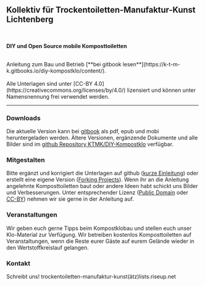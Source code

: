 ## Kollektiv für Trockentoiletten-Manufaktur-Kunst Lichtenberg
<br>

**DIY und Open Source mobile Komposttoiletten**

<br>
Anleitung zum Bau und Betrieb [**bei gitbook lesen**](https://k-t-m-k.gitbooks.io/diy-kompostklo/content/).
<br><br>
Alle Unterlagen sind unter [CC-BY 4.0](https://creativecommons.org/licenses/by/4.0/) lizensiert und können unter Namensnennung frei verwendet werden.

---

### Downloads

Die aktuelle Version kann bei [gitbook](https://www.gitbook.com/book/k-t-m-k/diy-kompostklo/details) als pdf, epub und mobi heruntergeladen werden. Ältere Versionen, ergänzende Dokumente und alle Bilder sind im [github Repository KTMK/DIY-Kompostklo](https://github.com/k-t-m-k/DIY-Kompostklo) verfügbar.

### Mitgestalten

Bitte ergänzt und korrigiert die Unterlagen auf github ([kurze Einleitung](https://guides.github.com/activities/hello-world/)) oder erstellt eine eigene Version ([Forking Projects](https://guides.github.com/activities/forking/)). Wenn ihr an die Anleitung angelehnte Komposttoiletten baut oder andere Ideen habt schickt uns Bilder und Verbesserungen. Unter entsprechender Lizenz ([Public Domain](https://creativecommons.org/publicdomain/zero/1.0/) oder [CC-BY](https://creativecommons.org/licenses/by/4.0/)) nehmen wir sie gerne in der Anleitung auf.

### Veranstaltungen

Wir geben euch gerne Tipps beim Kompostklobau und stellen euch unser Klo-Material zur Verfügung. Wir betreiben kostenlos Komposttoiletten auf Veranstaltungen, wenn die Reste eurer Gäste auf eurem Gelände wieder in den Wertstoffkreislauf gelangen.

### Kontakt
Schreibt uns! trockentoiletten-manufaktur-kunst(ätz)lists.riseup.net
